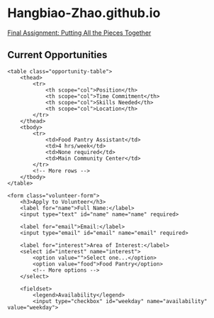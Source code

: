 # Hangbiao-Zhao.github.io

<p><a href="/BasicWebDev/Final Assignment: Putting All the Pieces Together.html" target="black">Final Assignment: Putting All the Pieces Together</a></p>
<section class="volunteer-options">
    <h2>Current Opportunities</h2>

    <table class="opportunity-table">
        <thead>
            <tr>
                <th scope="col">Position</th>
                <th scope="col">Time Commitment</th>
                <th scope="col">Skills Needed</th>
                <th scope="col">Location</th>
            </tr>
        </thead>
        <tbody>
            <tr>
                <td>Food Pantry Assistant</td>
                <td>4 hrs/week</td>
                <td>None required</td>
                <td>Main Community Center</td>
            </tr>
            <!-- More rows -->
        </tbody>
    </table>

    <form class="volunteer-form">
        <h3>Apply to Volunteer</h3>
        <label for="name">Full Name:</label>
        <input type="text" id="name" name="name" required>

        <label for="email">Email:</label>
        <input type="email" id="email" name="email" required>

        <label for="interest">Area of Interest:</label>
        <select id="interest" name="interest">
            <option value="">Select one...</option>
            <option value="food">Food Pantry</option>
            <!-- More options -->
        </select>

        <fieldset>
            <legend>Availability</legend>
            <input type="checkbox" id="weekday" name="availability" value="weekday">

